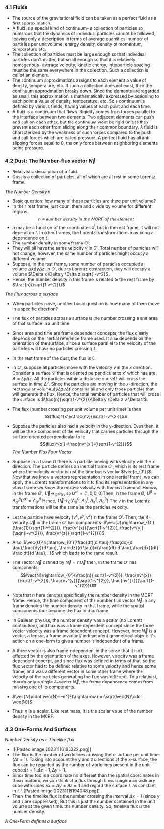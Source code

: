 
### 4.1 Fluids

- The source of the gravitational field can be taken as a perfect fluid as a first approximation.
- A fluid is a special kind of continuum- a collection of particles so numerous that the dynamics of individual particles cannot be followed, leaving only a description in terms of average quantities-number of particles per unit volume, energy density, density of momentum, temperature etc.
- The collection of particles must be large enough so that individual particles don't matter, but small enough so that it is relatively homogenous- average velocity, kinetic energy, interparticle spacing must be the same everywhere in the collection. Such a collection is called an element.
- The continuum approximations assigns to each element a value of density, temperature, etc. If such a collection does not exist, then the continuum approximation breaks down. Since the elements are regarded as small, this approximation is mathematically expressed by assigning to each point a value of density, temperature, etc. So a continuum is defined by various fields, having values at each point and each time.
- A fluid is a continuum that flows. Rigidity comes from forces parallel to the interface between two elements. Two adjacent elements can push and pull on each other, but the continuum wont be rigid unless they prevent each other from sliding along their common boundary. A fluid is characterized by the weakness of such forces compared to the push and pull forces which are called pressure. A perfect fluid has all anti slipping forces equal to 0, the only force between neighboring elements being pressure.

### 4.2 Dust: The Number-flux vector $\vec{N}$ 

- Relativistic description of a fluid
- Dust is a collection of particles, all of which are at rest in some Lorentz frame.

*The Number Density $n$* 
- Basic question: how many of these particles are there per unit volume?
- In their rest frame, just count them and divide by volume for different regions.
$$n\equiv number\ density\ in\ the\ MCRF\ of\ the\ element$$
- $n$ may be a function of the coordinates $x^{i}$, but in the rest frame, it will not depend on $t$. In other frames, the Lorentz transformations may bring a dependence on $t'$.
- The number density in some frame $O'$:
- They will all have the same velocity $v$ in $O'$. Total number of particles will not change, however, the same number of particles might occupy a different volume.
- Suppose, in the rest frame, some number of particles occupied a volume $\Delta x \Delta y \Delta z$. In $O'$, due to Lorentz contraction, they will occupy a volume  $\Delta x \Delta y \Delta z \sqrt{1-v^2}$.
- Hence, the number density in this frame is related to the rest frame by $\frac{n}{\sqrt{1-v^{2}}}$ 

*The Flux across a surface*
- When particles move, another basic question is how many of them move in a specific direction?
- The flux of particles across a surface is the number crossing a unit area of that surface in a unit time.
- Since area and time are frame dependent concepts, the flux clearly depends on the inertial reference frame used. It also depends on the orientation of the surface, since a surface parallel to the velocity of the particles will have no particles crossing it.
- In the rest frame of the dust, the flux is 0.
- in $O'$, suppose all particles move with the velocity $v$ in the $x$ direction. Consider a surface $\mathcal{L}$ that is oriented perpendicular to $x'$ which has are $A=\Delta y \Delta z$. All the particles within a distance $x=v \Delta t'$ will cross the surface in time $\Delta t'$. Since the particles are moving in the $x$-direction, the rectangular volume $\Delta y \Delta z v \Delta t'$ contains all and only those particles that will generate the flux. Hence, the total number of particles that will cross the surface is $\frac{n}{\sqrt{1-v^{2}}}\Delta y \Delta z v \Delta t'$.
- The flux (number crossing per unit volume per unit time) is then  $$(flux)^{x'}=\frac{nv}{\sqrt{1-v^{2}}}$$
- Suppose the particles also had a velocity in the y-direction. Even then, it will be the x component of the velocity that carries particles through the surface oriented perpendicular to it: $$(flux)^{x'}=\frac{nv^{x'}}{\sqrt{1-v^{2}}}$$
*The Number Flux Four Vector*
- Suppose in a frame $O$ there is a particle moving with velocity $v$ in the $x$ direction. The particle defines an inertial frame $O'$, which is its rest frame where the velocity vector is just the time basis vector $\vec{e_{0'}}$. Now that we know a vectors representation in one inertial frame, we can apply the Lorentz transformations to it to find its representation in any other frame we know the relative velocity with the rest frame of. Hence, in the frame $O'$, $\vec{U}\rightarrow_{O'} e_{0'}$, so $U^{\alpha'}=(1,0,0,0)$Then, in the frame $O$, $U^{\beta}= \Lambda^{\beta}_{\alpha'}U^{\alpha'}=\Lambda^{\beta}_{0'}$ 
  Hence, $\vec{U}\rightarrow_{O}(\Lambda^{0}_{0},\Lambda^{1}_{0},\Lambda^{2}_{0},\Lambda^{3}_{0})$
  The $v$ in the Lorentz transformations will be the same as the particles velocity.
- Let the particle have velocity ($v^{x},v^{y},v^{z}$) in the frame $O'$. Then, the 4-velocity $\vec{U}$ in the frame $O'$ has components: $\vec{U}\rightarrow_{O'}(\frac{1}{\sqrt{1-v^{2}}}, \frac{v^{x}}{\sqrt{1-v^{2}}}, \frac{v^{y}}{\sqrt{i-v^{2}}}, \frac{v^{z}}{\sqrt{1-v^{2}}})$ 
- Also, $\vec{U}\rightarrow_{O'}(\frac{dt}{d \tau},\frac{dx}{d \tau},\frac{dy}{d \tau}, \frac{dz}{d \tau})=(\frac{dt}{d \tau},\frac{dx}{dt} \frac{dt}{d \tau},...)$ which leads to the same result.

- The vector $\vec{N}$ defined by $\vec{N}=n \vec{U}$ then, in the frame $O'$ has components: $$\vec{N}\rightarrow_{O'}(\frac{n}{\sqrt{1-v^{2}}}, \frac{nv^{x}}{\sqrt{1-v^{2}}}, \frac{nv^{y}}{\sqrt{1-v^{2}}}, \frac{nv^{z}}{\sqrt{1-v^{2}}})$$
- Note that $n$ here denotes specifically the number density in the MCRF frame. Hence, the time component of the number flux vector $\vec{N}$ in any frame denotes the number density in that frame, while the spatial components thus become the flux in that frame.
- In Galilean physics, the number density was a scalar (no Lorentz contraction), and flux was a frame dependent concept since the three vector velocity was a frame dependent concept. However, here $\vec{N}$ is a vector, a tensor, a frame invariant/ independent geometrical object: it's action on a one-form to give a number is independent of a frame.
- A three vector is also frame independent in the sense that it isn't effected by the orientation of the axes. However, velocity was a frame dependent concept, and since flux was defined in terms of that, so the flux vector had to be defined relative to some velocity and hence some frame, and was a different vector in some other frame where the velocity of the particles generating the flux was different. To a relativist, there's only a single 4-vector $\vec{N}$, the frame dependence comes from missing one of its components.
- $\vec{N}\cdot \vec{N}=-n^{2}\rightarrow n=-\sqrt{\vec{N}\cdot \vec{N}}$ 
- Thus, $n$ is a scalar. Like rest mass, it is the scalar value of the number density in the MCRF.

### 4.3 One-Forms And Surfaces

*Number Density as a Timelike flux*
- ![[Pasted image 20231116193322.png]]
- The flux is the number of worldlines crossing the x-surface per unit time ($\Delta t=1)$. Taking into account the y and z directions of the x-surface, the flux can be regarded as the number of worldlines present in the unit cube $\Delta t=1, \Delta z=1, \Delta y=1$.
- Since time too is a coordinate no different than the spatial coordinates in these matters, we can think of a flux through time: imagine an ordinary cube with sides $\Delta x=\Delta y= \Delta z=1$ and regard the surface $L$ as constant in $t$. ![[Pasted image 20231116194048.png]]
- Then, the timelike flux is the number crossing the interval $\Delta x=1$ (since y and z are suppressed), But this is just the number contained in the unit volume at the given time: the number density. So, timelike flux is the number density.

 *A One-Form defines a surface*


